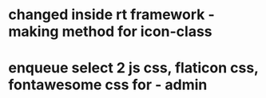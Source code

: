# changed inside rt framework - making method for icon-class

# enqueue select 2 js css, flaticon css, fontawesome css for - admin


